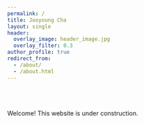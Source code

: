 ```yaml
---
permalink: /
title: Jooyoung Cha
layout: single
header:
  overlay_image: header_image.jpg
  overlay_filter: 0.3
author_profile: true
redirect_from: 
  - /about/
  - /about.html
---
```

<br>
<br>
<br>
Welcome! This website is under construction. 
<br>

